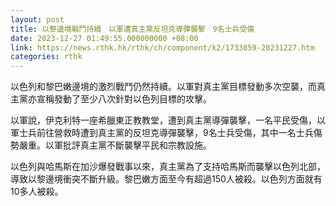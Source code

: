 ```yaml
---
layout: post
title: 以黎邊境戰鬥持續　以軍遭真主黨反坦克導彈襲擊　9名士兵受傷
date: 2023-12-27 01:49:55.000000000 +08:00
link: https://news.rthk.hk/rthk/ch/component/k2/1733859-20231227.htm
categories: rthk
---
```


以色列和黎巴嫩邊境的激烈戰鬥仍然持續。以軍對真主黨目標發動多次空襲，而真主黨亦宣稱發動了至少八次針對以色列目標的攻擊。

以軍說，伊克利特一座希臘東正教教堂，遭到真主黨導彈襲擊，一名平民受傷，以軍士兵前往營救時遭到真主黨的反坦克導彈襲擊，9名士兵受傷，其中一名士兵傷勢嚴重。以軍批評真主黨不斷襲擊平民和宗教設施。

以色列與哈馬斯在加沙爆發戰事以來，真主黨為了支持哈馬斯而襲擊以色列北部，導致以黎邊境衝突不斷升級。黎巴嫩方面至今有超過150人被殺。以色列方面就有10多人被殺。
